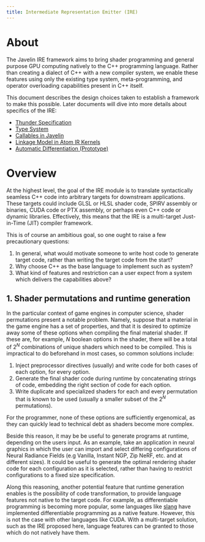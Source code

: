 ```yaml
---
title: Intermediate Representation Emitter (IRE)
---
```


# About

The Javelin IRE framework aims to bring shader programming and general purpose GPU computing natively to the C++ programming language. Rather than creating a dialect of C++ with a new compiler system, we enable these features using only the existing type system, meta-programming, and operator overloading capabilities present in C++ itself.

This document describes the design choices taken to establish a framework to make this possible. Later documents will dive into more details about specifics of the IRE:

- [Thunder Specification](thunder.md)
- [Type System](types.md)
- [Callables in Javelin](callable.md)
- [Linkage Model in Atom IR Kernels](linkage.md)
- [Automatic Differentiation (Prototype)](autodiff.md)

# Overview

At the highest level, the goal of the IRE module is to translate syntactically seamless C++ code into arbitrary targets for downstream applications. These targets could include GLSL or HLSL shader code, SPIRV assembly or binaries, CUDA code or PTX assembly, or perhaps even C++ code or dynamic libraries. Effectively, this means that the IRE is a multi-target Just-in-Time (JIT) compiler framework.

This is of course an ambitious goal, so one ought to raise a few precautionary questions:

1. In general, what would motivate someone to write host code to generate target code, rather than writing the target code from the start?
2. Why choose C++ as the base language to implement such as system?
3. What kind of features and restriction can a user expect from a system which delivers the capabilities above?

## 1. Shader permutations and runtime generation

In the particular context of game engines in computer science, shader permutations present a notable problem. Namely, suppose that a material in the game engine has a set of properties, and that it is desired to optimize away some of these options when compiling the final material shader. If these are, for example, $N$ boolean options in the shader, there will be a total of $2^N$ combinations of unique shaders which need to be compiled. This is impractical to do beforehand in most cases, so common solutions include:

1. Inject preprocessor directives (usually) and write code for both cases of each option, for every option.
2. Generate the final shader code during runtime by concatenating strings of code, embedding the right section of code for each option.
3. Write duplicate and specialized shaders for each and every permutation that is known to be used (usually a smaller subset of the $2^N$ permutations).

For the programmer, none of these options are sufficiently ergenomical, as they can quickly lead to technical debt as shaders become more complex.

Beside this reason, it may be be useful to generate programs at runtime, depending on the users input. As an example, take an application in neural graphics in which the user can import and select differing configurations of Neural Radiance Fields (e.g Vanilla, Instant NGP, Zip NeRF, etc. and at different sizes). It could be useful to generate the optimal rendering shader code for each configuration as it is selected, rather than having to restrict configurations to a fixed size specification.

Along this reasoning, another potential feature that runtime generation enables is the possibility of code transformation, to provide language features not native to the target code. For example, as differentiable programming is becoming more popular, some languages like [slang](https://research.nvidia.com/labs/rtr/publication/bangaru2023slangd/) have implemented differentiable programming as a native feature. However, this is not the case with other languages like CUDA. With a multi-target solution, such as the IRE proposed here, language features can be granted to those which do not natively have them.
